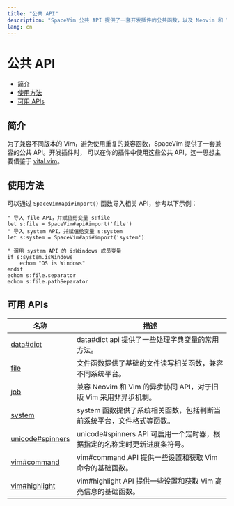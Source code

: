 ```yaml
---
title: "公共 API"
description: "SpaceVim 公共 API 提供了一套开发插件的公共函数，以及 Neovim 和 Vim 的兼容组件。"
lang: cn
---
```


# 公共 API

<!-- vim-markdown-toc GFM -->

- [简介](#简介)
- [使用方法](#使用方法)
- [可用 APIs](#可用-apis)

<!-- vim-markdown-toc -->

## 简介

为了兼容不同版本的 Vim，避免使用重复的兼容函数，SpaceVim 提供了一套兼容的公共 API。开发插件时，
可以在你的插件中使用这些公共 API，这一思想主要借鉴于 [vital.vim](https://github.com/vim-jp/vital.vim)。

## 使用方法

可以通过 `SpaceVim#api#import()` 函数导入相关 API，参考以下示例：

```vim
" 导入 file API，并赋值给变量 s:file
let s:file = SpaceVim#api#import('file')
" 导入 system API，并赋值给变量 s:system
let s:system = SpaceVim#api#import('system')

" 调用 system API 的 isWindows 成员变量
if s:system.isWindows
    echom "OS is Windows"
endif
echom s:file.separator
echom s:file.pathSeparator
```

<!-- call SpaceVim#dev#api#updateCn() -->

<!-- SpaceVim api cn list start -->

## 可用 APIs

| 名称                                  | 描述                                                                      |
| ------------------------------------- | ------------------------------------------------------------------------- |
| [data#dict](data/dict/)               | data#dict api 提供了一些处理字典变量的常用方法。                          |
| [file](file/)                         | 文件函数提供了基础的文件读写相关函数，兼容不同系统平台。                  |
| [job](job/)                           | 兼容 Neovim 和 Vim 的异步协同 API，对于旧版 Vim 采用非异步机制。          |
| [system](system/)                     | system 函数提供了系统相关函数，包括判断当前系统平台，文件格式等函数。     |
| [unicode#spinners](unicode/spinners/) | unicode#spinners API 可启用一个定时器，根据指定的名称定时更新进度条符号。 |
| [vim#command](vim/command/)           | vim#command API 提供一些设置和获取 Vim 命令的基础函数。                   |
| [vim#highlight](vim/highlight/)       | vim#highlight API 提供一些设置和获取 Vim 高亮信息的基础函数。             |

<!-- SpaceVim api cn list end -->
